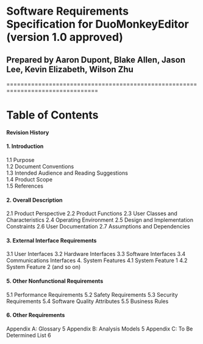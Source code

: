 # Software Requirements Specification for DuoMonkeyEditor (version 1.0 approved)
## Prepared by Aaron Dupont, Blake Allen, Jason Lee, Kevin Elizabeth, Wilson Zhu
================================================================================

Table of Contents
=================
#### Revision History  
#### 1.	Introduction  
  1.1	Purpose  
  1.2	Document Conventions  
  1.3	Intended Audience and Reading Suggestions  
  1.4	Product Scope  
  1.5	References  
#### 2.	Overall Description
  2.1	Product Perspective
  2.2	Product Functions
  2.3	User Classes and Characteristics
  2.4	Operating Environment
  2.5	Design and Implementation Constraints
  2.6	User Documentation
  2.7	Assumptions and Dependencies
#### 3.	External Interface Requirements
3.1	User Interfaces
3.2	Hardware Interfaces
3.3	Software Interfaces
3.4	Communications Interfaces
4.	System Features
4.1	System Feature 1
4.2	System Feature 2 (and so on)
#### 5.	Other Nonfunctional Requirements
5.1	Performance Requirements
5.2	Safety Requirements
5.3	Security Requirements
5.4	Software Quality Attributes
5.5	Business Rules
#### 6.	Other Requirements
Appendix A: Glossary	5
Appendix B: Analysis Models	5
Appendix C: To Be Determined List	6

